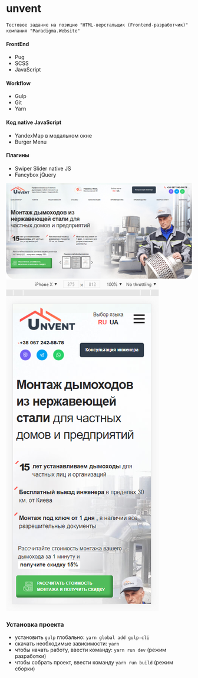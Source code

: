# unvent

```
Тестовое задание на позицию "HTML-верстальщик (Frontend-разработчик)" компания "Paradigma.Website"
```

#### FrontEnd
* Pug
* SCSS
* JavaScript

#### Workflow
* Gulp
* Git
* Yarn

#### Код native JavaScript

* YandexMap в модальном окне
* Burger Menu

#### Плагины

* Swiper Slider native JS
* Fancybox jQuery

![unvent](unvent/screenshots/demo.png "unvent")
![unvent](unvent/screenshots/demo2.png "unvent")

### Установка проекта

* установить ```gulp``` глобально: ```yarn global add gulp-cli```
* скачать необходимые зависимости: ```yarn```
* чтобы начать работу, ввести команду: ```yarn run dev``` (режим разработки)
* чтобы собрать проект, ввести команду ```yarn run build``` (режим сборки)